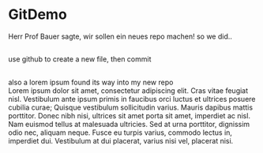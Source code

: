 # GitDemo
Herr Prof Bauer sagte, wir sollen ein neues repo machen! so we did..
## 
use github to create a new file, then commit 
##
also a lorem ipsum found its way into my new repo <br>
Lorem ipsum dolor sit amet, consectetur adipiscing elit. Cras vitae feugiat nisl. Vestibulum ante ipsum primis in faucibus orci luctus et ultrices posuere cubilia curae; Quisque vestibulum sollicitudin varius. Mauris dapibus mattis porttitor. Donec nibh nisi, ultrices sit amet porta sit amet, imperdiet ac nisl. Nam euismod tellus at malesuada ultricies. Sed at urna porttitor, dignissim odio nec, aliquam neque. Fusce eu turpis varius, commodo lectus in, imperdiet dui. Vestibulum at dui placerat, varius nisi vel, placerat nisi. 
